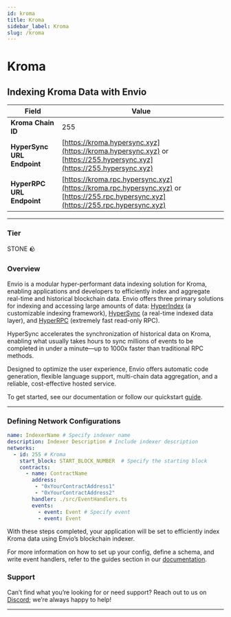 ```yaml
---
id: kroma
title: Kroma
sidebar_label: Kroma
slug: /kroma
---
```


# Kroma

## Indexing Kroma Data with Envio

| **Field**                     | **Value**                                                                                          |
|-------------------------------|----------------------------------------------------------------------------------------------------|
| **Kroma Chain ID**     | 255                                                                                            |
| **HyperSync URL Endpoint**    | [https://kroma.hypersync.xyz](https://kroma.hypersync.xyz) or [https://255.hypersync.xyz](https://255.hypersync.xyz) |
| **HyperRPC URL Endpoint**     | [https://kroma.rpc.hypersync.xyz](https://kroma.rpc.hypersync.xyz) or [https://255.rpc.hypersync.xyz](https://255.rpc.hypersync.xyz) |

---

### Tier

STONE 🪨

### Overview

Envio is a modular hyper-performant data indexing solution for Kroma, enabling applications and developers to efficiently index and aggregate real-time and historical blockchain data. Envio offers three primary solutions for indexing and accessing large amounts of data: [HyperIndex](/docs/HyperIndex/overview) (a customizable indexing framework), [HyperSync](/docs/HyperSync/overview) (a real-time indexed data layer), and [HyperRPC](/docs/HyperSync/overview-hyperrpc) (extremely fast read-only RPC).

HyperSync accelerates the synchronization of historical data on Kroma, enabling what usually takes hours to sync millions of events to be completed in under a minute—up to 1000x faster than traditional RPC methods.

Designed to optimize the user experience, Envio offers automatic code generation, flexible language support, multi-chain data aggregation, and a reliable, cost-effective hosted service.

To get started, see our documentation or follow our quickstart [guide](/docs/HyperIndex/contract-import).

---

### Defining Network Configurations

```yaml
name: IndexerName # Specify indexer name
description: Indexer Description # Include indexer description
networks:
  - id: 255 # Kroma  
    start_block: START_BLOCK_NUMBER  # Specify the starting block
    contracts:
      - name: ContractName
        address:
         - "0xYourContractAddress1"
         - "0xYourContractAddress2"
        handler: ./src/EventHandlers.ts
        events:
          - event: Event # Specify event
          - event: Event
```

With these steps completed, your application will be set to efficiently index Kroma data using Envio’s blockchain indexer.

For more information on how to set up your config, define a schema, and write event handlers, refer to the guides section in our [documentation](/docs/HyperIndex/configuration-file).

### Support

Can’t find what you’re looking for or need support? Reach out to us on [Discord](https://discord.com/invite/Q9qt8gZ2fX); we’re always happy to help!

---
